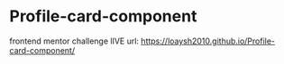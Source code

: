 # Profile-card-component
frontend mentor challenge
lIVE url: https://loaysh2010.github.io/Profile-card-component/
